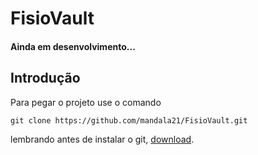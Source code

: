# FisioVault
#### Ainda em desenvolvimento...


## Introdução
Para pegar o projeto use o comando
```
git clone https://github.com/mandala21/FisioVault.git
```

lembrando antes de instalar o git, [download](https://pages.github.com/).
